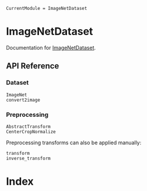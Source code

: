 ```@meta
CurrentModule = ImageNetDataset
```

# ImageNetDataset

Documentation for [ImageNetDataset](https://github.com/adrhill/ImageNetDataset.jl).

## API Reference
### Dataset
```@docs
ImageNet
convert2image
```

### Preprocessing
```@docs
AbstractTransform
CenterCropNormalize
```

Preprocessing transforms can also be applied manually:
```@docs
transform
inverse_transform
```

# Index
```@index
```
